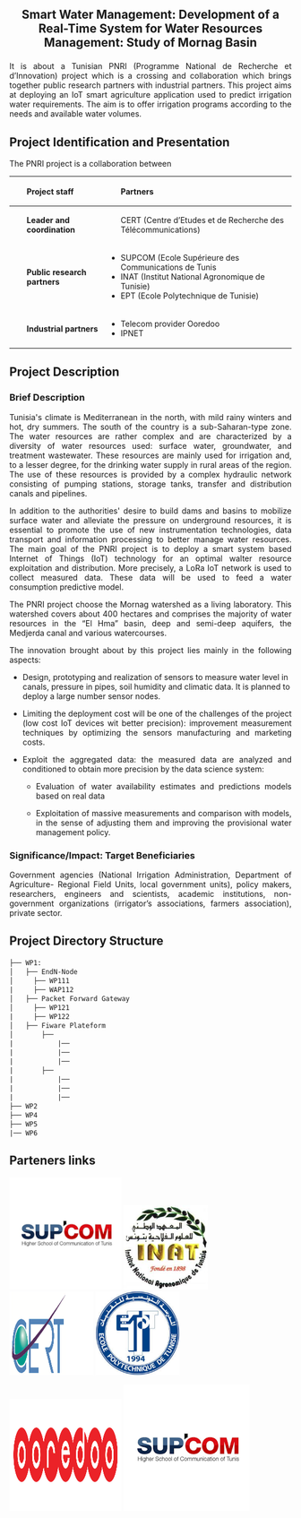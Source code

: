 


## <p align="center"> Smart Water Management: Development of a Real-Time System for Water Resources Management: Study of Mornag Basin </p>

<p style='text-align: justify;'>  It is about a Tunisian PNRI (Programme National de Recherche et d’Innovation) project which is a crossing and collaboration which brings together public research partners with industrial partners. This project aims at deploying an IoT smart agriculture application used to predict irrigation water requirements. The aim is to offer irrigation programs according to the needs and available water volumes.
</p>


## Project Identification and Presentation
The PNRI project is a collaboration between 

 
|  <ul> **Project staff**  | <ul> **Partners** 
| :--- | :--- |
|  <ul> **Leader and coordination**  | <ul> CERT (Centre d’Etudes et de Recherche des Télécommunications)     </ul>   
 | <ul> **Public research partners**  | <ul> <li>SUPCOM (Ecole Supérieure des Communications de Tunis </li> <li>INAT (Institut National Agronomique de Tunisie) </li> <li>EPT (Ecole Polytechnique de Tunisie)  </li> </ul>  
 | <ul> **Industrial partners**  | <ul> <li>Telecom provider Ooredoo </li> <li> IPNET  </li> </ul>  


 



## Project Description 

### Brief Description 
<p style='text-align: justify;'> 
Tunisia's climate is Mediterranean in the north, with mild rainy winters and hot, dry summers. The south of the country is a sub-Saharan-type zone. The water resources are rather complex and are characterized by a diversity of water resources used: surface water, groundwater, and treatment wastewater. These resources are mainly used for irrigation and, to a lesser degree, for the drinking water supply in rural areas of the region. The use of these resources is provided by a complex hydraulic network consisting of pumping stations,  storage tanks, transfer and distribution canals and pipelines.

<p style='text-align: justify;'> 
In addition to the authorities' desire to build dams and basins to mobilize surface water and alleviate the pressure on underground resources, it is essential to promote the use of new instrumentation technologies, data transport and information processing to better manage water resources. The main goal of the PNRI project is to deploy a smart system based Internet of Things (IoT) technology for an optimal walter resource exploitation and distribution. More precisely,  a LoRa IoT network is used to collect measured data. These data will be used to feed a water consumption predictive model.
<p style='text-align: justify;'> 
The PNRI project choose the Mornag watershed as a living laboratory. This watershed covers about 400 hectares and comprises the majority of water resources in the “El Hma” basin, deep and semi-deep aquifers, the Medjerda canal and various watercourses.
<p style='text-align: justify;'> 
The innovation brought about by this project lies mainly in the following aspects:

* Design, prototyping and realization of sensors to measure water level in canals, pressure in pipes, soil humidity and climatic data. It is planned to deploy a large number sensor nodes.
 
* <p style='text-align: justify;'> Limiting the deployment cost will be one of the challenges of the project (low cost IoT devices wit better precision): improvement measurement techniques by optimizing the sensors manufacturing and marketing costs. 

* <p style='text-align: justify;'>  Exploit the aggregated data: the measured data are analyzed and conditioned to obtain more precision by the data science system:
     
     * <p style='text-align: justify;'>  Evaluation of water availability estimates and predictions models based on real data
     * <p style='text-align: justify;'>  Exploitation of massive measurements and comparison with models, in the sense of adjusting them and improving the provisional water management policy.

</p>

### Significance/Impact: Target Beneficiaries
<p style='text-align: justify;'> 
Government agencies (National Irrigation Administration, Department of Agriculture- Regional Field Units, local government units), policy makers, researchers, engineers and scientists,  academic institutions, non-government organizations (irrigator’s associations, farmers association), private sector.
</p>

## Project Directory Structure

````
├── WP1: 
│   ├── EndN-Node
│     ├── WP111
|     ├── WAP112
│   ├── Packet Forward Gateway
│     ├── WP121
|     ├── WP122
│   ├── Fiware Plateform
│       ├── 
|           |──
|           |──
|           |──
|       ├── 
|           |──
|           |──
|           |──
├── WP2
├── WP4
├── WP5 
|── WP6
````

## Parteners links

[<img src="supcom.png" width="200" height="200" />](http://www.supcom.mincom.tn/Fr/accueil_46_3)   [<img src="inat.jpg" width="150" height="150" />](http://www.inat.tn/fr)
[<img src="cert_logo.png" width="150" height="150" />](https://univ-internationale.com/fr/partenairele-centre-d%E2%80%99etudes-et-de-recherche-des-t%C3%A9l%C3%A9communications-cert)    [<img src="ept.JPEG" width="150" height="150" />](http://www.ept.rnu.tn/)   

[<img src="Ooredoo-Logo.jpg" width="200" height="200" />](https://www.ooredoo.tn/)  [![10% center](supcom.png)](http://www.supcom.mincom.tn/Fr/accueil_46_3)   
 
 